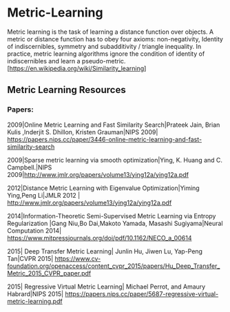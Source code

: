 # Metric-Learning

Metric learning is the task of learning a distance function over objects. A metric or distance function has to obey four axioms: non-negativity, Identity of indiscernibles, symmetry and subadditivity / triangle inequality. In practice, metric learning algorithms ignore the condition of identity of indiscernibles and learn a pseudo-metric.[https://en.wikipedia.org/wiki/Similarity_learning]

## Metric Learning Resources

### Papers:

2009|Online Metric Learning and Fast Similarity Search|Prateek Jain, Brian Kulis ,Inderjit S. Dhillon, Kristen Grauman|NIPS 2009| https://papers.nips.cc/paper/3446-online-metric-learning-and-fast-similarity-search <br>

2009|Sparse metric learning via smooth optimization|Ying, K. Huang and C. Campbell.|NIPS 2009|http://www.jmlr.org/papers/volume13/ying12a/ying12a.pdf <br>

2012|Distance Metric Learning with Eigenvalue Optimization|Yiming Ying,Peng Li|JMLR 2012 | http://www.jmlr.org/papers/volume13/ying12a/ying12a.pdf  <br>

2014|Information-Theoretic Semi-Supervised Metric Learning via Entropy Regularization |Gang Niu,Bo Dai,Makoto Yamada, Masashi Sugiyama|Neural Computation 2014| https://www.mitpressjournals.org/doi/pdf/10.1162/NECO_a_00614 <br>

2015| Deep Transfer Metric Learning| Junlin Hu, Jiwen Lu, Yap-Peng Tan|CVPR 2015| https://www.cv-foundation.org/openaccess/content_cvpr_2015/papers/Hu_Deep_Transfer_Metric_2015_CVPR_paper.pdf <br>

2015| Regressive Virtual Metric Learning| Michael Perrot, and Amaury Habrard|NIPS 2015| https://papers.nips.cc/paper/5687-regressive-virtual-metric-learning.pdf <br>


    

